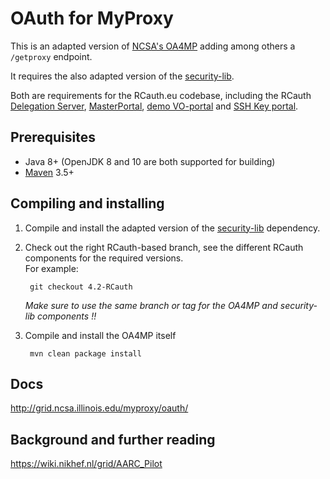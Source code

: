 # OAuth for MyProxy

This is an adapted version of [NCSA's OA4MP](https://github.com/ncsa/OA4MP)
adding among others a `/getproxy` endpoint.

It requires the also adapted version of the [security-lib](https://github.com/rcauth-eu/security-lib).

Both are requirements for the RCauth.eu codebase, including the RCauth
[Delegation Server](https://github.com/rcauth-eu/aarc-delegation-server),
[MasterPortal](https://github.com/rcauth-eu/aarc-master-portal),
[demo VO-portal](https://github.com/rcauth-eu/aarc-vo-portal) and
[SSH Key portal](https://github.com/rcauth-eu/aarc-ssh-portal).

## Prerequisites

* Java 8+ (OpenJDK 8 and 10 are both supported for building)
* [Maven](https://maven.apache.org/) 3.5+

## Compiling and installing

1. Compile and install the adapted version of the [security-lib](https://github.com/rcauth-eu/security-lib) dependency.

2. Check out the right RCauth-based branch, see the different RCauth components for the required versions.  
   For example:

        git checkout 4.2-RCauth

   *Make sure to use the same branch or tag for the OA4MP and security-lib components !!*

3. Compile and install the OA4MP itself

        mvn clean package install

## Docs

http://grid.ncsa.illinois.edu/myproxy/oauth/

## Background and further reading

https://wiki.nikhef.nl/grid/AARC_Pilot
